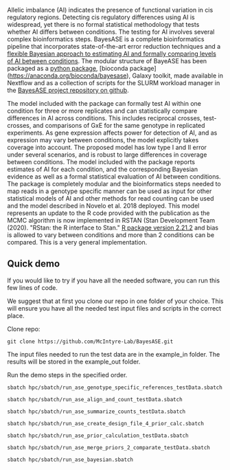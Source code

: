 Allelic imbalance (AI) indicates the presence of functional variation in cis
regulatory regions. Detecting cis regulatory differences using AI is
widespread, yet there is no formal statistical methodology that tests whether
AI differs between conditions. The testing for AI involves several complex
bioinformatics steps. BayesASE is a complete bioinformatics pipeline that
incorporates state-of-the-art error reduction techniques and a [flexible
Bayesian approach to estimating AI and formally comparing levels of AI between
conditions](https://www.g3journal.org/content/8/2/447.long). The modular
structure of BayeASE has been packaged as a [python
package](https://pypi.org/project/BayesASE/), [bioconda package]
(https://anaconda.org/bioconda/bayesase), Galaxy toolkit, made available in
Nextflow and as a collection of scripts for the SLURM workload manager in the
[BayesASE project repository on
github](https://github.com/McIntyre-Lab/BayesASE).

The model included with the package can formally test AI within one condition
for three or more replicates and can statistically compare differences in AI
across conditions. This includes reciprocal crosses, test-crosses, and
comparisons of GxE for the same genotype in replicated experiments. As gene
expression affects power for detection of AI, and as expression may vary
between conditions, the model explicitly takes coverage into account. The
proposed model has low type I and II error under several scenarios, and is
robust to large differences in coverage between conditions. The model included
with the package reports estimates of AI for each condition, and the
corresponding Bayesian evidence as well as a formal statistical evaluation of
AI between conditions. The package is completely modular and the
bioinformatics steps needed to map reads in a genotype specific manner can be
used as input for other statistical models of AI and other methods for read
counting can be used and the model described in Novelo et al. 2018 deployed.
This model represents an update to the R code provided with the publication as
the MCMC algorithm is now implemented in RSTAN (Stan Development Team (2020).
"RStan: the R interface to Stan." [R package version
2.21.2](http://mc-stan.org/) and bias is allowed to vary between conditions
and more than 2 conditions can be compared. This is a very general
implementation.

## Quick demo
If you would like to try if you have all the needed software, you can run this few lines of code.

We suggest that at first you clone our repo in one folder of your choice. This will ensure you have all the needed test input files and scripts in the correct place. 

Clone repo:
    
    git clone https://github.com/McIntyre-Lab/BayesASE.git

The input files needed to run the test data are in the example_in folder. The results will be stored in the example_out folder.
	
Run the demo steps in the specified order.

    sbatch hpc/sbatch/run_ase_genotype_specific_references_testData.sbatch
	
	sbatch hpc/sbatch/run_ase_align_and_count_testData.sbatch
	
	sbatch hpc/sbatch/run_ase_summarize_counts_testData.sbatch

	sbatch hpc/sbatch/run_ase_create_design_file_4_prior_calc.sbatch

	sbatch hpc/sbatch/run_ase_prior_calculation_testData.sbatch
	
	sbatch hpc/sbatch/run_ase_merge_priors_2_comparate_testData.sbatch

    sbatch hpc/sbatch/run_ase_bayesian.sbatch

